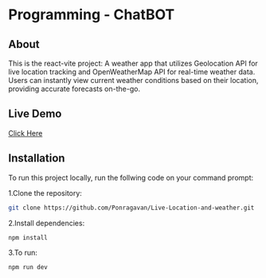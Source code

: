 # Programming - ChatBOT

## About 

  This is the react-vite project:  A weather app that utilizes Geolocation API for live location tracking and OpenWeatherMap API for real-time weather data. Users can instantly view current weather conditions based on their location, providing accurate forecasts on-the-go.

## Live Demo

  [Click Here](https://trackinglocationandweather.netlify.app/)

## Installation

To run this project locally, run the follwing code on your command prompt:

1.Clone the repository:

```bash
git clone https://github.com/Ponragavan/Live-Location-and-weather.git
```

2.Install dependencies:

```bash
npm install
```

3.To run:

```bash
npm run dev
```
